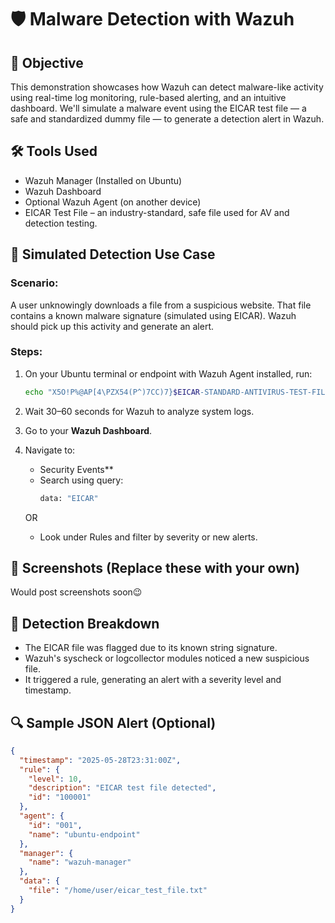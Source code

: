 # 🛡️ Malware Detection with Wazuh

## 🎯 Objective

This demonstration showcases how Wazuh can detect malware-like activity using real-time log monitoring, rule-based alerting, and an intuitive dashboard. We'll simulate a malware event using the EICAR test file — a safe and standardized dummy file — to generate a detection alert in Wazuh.



## 🛠️ Tools Used

- Wazuh Manager (Installed on Ubuntu)
- Wazuh Dashboard
- Optional Wazuh Agent (on another device)
- EICAR Test File – an industry-standard, safe file used for AV and detection testing.


## 🧪 Simulated Detection Use Case

### Scenario:
A user unknowingly downloads a file from a suspicious website. That file contains a known malware signature (simulated using EICAR). Wazuh should pick up this activity and generate an alert.

### Steps:

1. On your Ubuntu terminal or endpoint with Wazuh Agent installed, run:

    ```bash
    echo "X5O!P%@AP[4\PZX54(P^)7CC)7}$EICAR-STANDARD-ANTIVIRUS-TEST-FILE!$H+H*" > ~/eicar_test_file.txt
    ```

2. Wait 30–60 seconds for Wazuh to analyze system logs.

3. Go to your **Wazuh Dashboard**.

4. Navigate to:
    - Security Events**
    - Search using query:  
      ```bash
      data: "EICAR"
      ```

    OR

    - Look under Rules and filter by severity or new alerts.


## 📸 Screenshots (Replace these with your own)
Would post screenshots soon😉


## 📝 Detection Breakdown

- The EICAR file was flagged due to its known string signature.
- Wazuh's syscheck or logcollector modules noticed a new suspicious file.
- It triggered a rule, generating an alert with a severity level and timestamp.


## 🔍 Sample JSON Alert (Optional)

```json
{
  "timestamp": "2025-05-28T23:31:00Z",
  "rule": {
    "level": 10,
    "description": "EICAR test file detected",
    "id": "100001"
  },
  "agent": {
    "id": "001",
    "name": "ubuntu-endpoint"
  },
  "manager": {
    "name": "wazuh-manager"
  },
  "data": {
    "file": "/home/user/eicar_test_file.txt"
  }
}

